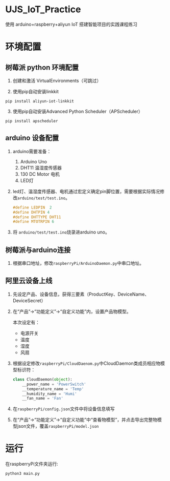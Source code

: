 # UJS_IoT_Practice

使用 arduino+raspberry+aliyun IoT 搭建智能项目的实践课程练习

# 环境配置

##  树莓派 python 环境配置

1. 创建和激活 VirtualEnvironments（可跳过）

2. 使用pip自动安装linkkit

```shell script
pip install aliyun-iot-linkkit
```

3. 使用pip自动安装Advanced Python Scheduler（APScheduler）

```shell script
pip install apscheduler
```
   
## arduino 设备配置

1. arduino需要准备：
    
    1. Arduino Uno
    2. DHT11 温湿度传感器
    3. 130 DC Motor 电机
    4. LED灯

2. led灯、温湿度传感器、电机通过宏定义确定pin脚位置，需要根据实际情况修改```arduino/test/test.ino```。

    ```c
    #define LEDPIN  2
    #define DHTPIN 4
    #define DHTTYPE DHT11
    #define MTOTRPIN 6
    ```

3. 将 ```arduino/test/test.ino```烧录进arduino uno。

## 树莓派与arduino连接

1. 根据串口地址，修改```raspberryPi/ArduinoDaemon.py```中串口地址。
    
## 阿里云设备上线

1. 先设定产品、设备信息，获得三要素（ProductKey、DeviceName、DeviceSecret）

2. 在“产品”->“功能定义”->“自定义功能”内，设置产品物模型。
   
    本次设定有：
   
    - 电源开关
    - 温度
    - 湿度
    - 风扇
    
3. 根据设定修改```raspberryPi/CloudDaenom.py```中CloudDaemon类成员相应物模型标识符：
    
    ```python
    class CloudDaemon(object):
        __power_name = 'PowerSwitch'
        __temperature_name = 'Temp'
        __humidity_name = 'Humi'
        __fan_name = 'Fan'
    ```

3. 在```raspberryPi/config.json```文件中将设备信息填写
4. 在“产品”->“功能定义”->“自定义功能”中“查看物模型”，并点击导出完整物模型json文件，覆盖```raspberryPi/model.json```

# 运行

在raspberryPi文件夹运行:

```shell script
python3 main.py
```
